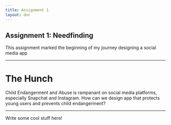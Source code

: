 ```yaml
---
title: Assignment 1
layout: doc
---
```


## Assignment 1: Needfinding ##

<p>
This assignment marked the beginning of my journey designing a social media app
<p>

---

# The Hunch #
Child Endangerment and Abuse is rampanant on social media platforms, especially Snapchat and Instagram. How can we design app that protects young users and prevents child endangerment?

---

Write some cool stuff here!